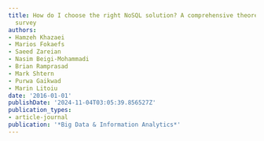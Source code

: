 ```yaml
---
title: How do I choose the right NoSQL solution? A comprehensive theoretical and experimental
  survey
authors:
- Hamzeh Khazaei
- Marios Fokaefs
- Saeed Zareian
- Nasim Beigi-Mohammadi
- Brian Ramprasad
- Mark Shtern
- Purwa Gaikwad
- Marin Litoiu
date: '2016-01-01'
publishDate: '2024-11-04T03:05:39.856527Z'
publication_types:
- article-journal
publication: '*Big Data & Information Analytics*'
---
```

